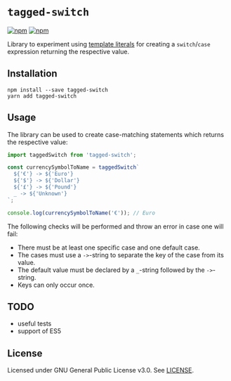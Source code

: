 # `tagged-switch`

[![npm](https://img.shields.io/npm/v/tagged-switch.svg?style=flat-square)](https://www.npmjs.com/package/tagged-switch)
[![npm](https://img.shields.io/npm/l/tagged-switch.svg?style=flat-square)](https://www.npmjs.com/package/tagged-switch)

Library to experiment using [template literals](https://developer.mozilla.org/en-US/docs/Web/JavaScript/Reference/Template_literals) for creating a `switch`/`case` expression returning the respective value.

## Installation

    npm install --save tagged-switch
    yarn add tagged-switch

## Usage

The library can be used to create case-matching statements which returns the respective value:

```javascript
import taggedSwitch from 'tagged-switch';

const currencySymbolToName = taggedSwitch`
  ${'€'} -> ${'Euro'}
  ${'$'} -> ${'Dollar'}
  ${'£'} -> ${'Pound'}
  _ -> ${'Unknown'}
`;

console.log(currencySymbolToName('€')); // Euro
```

The following checks will be performed and throw an error in case one will fail:

* There must be at least one specific case and one default case.
* The cases must use a `->`-string to separate the key of the case from its value.
* The default value must be declared by a `_`-string followed by the `->`-string.
* Keys can only occur once.

## TODO

* useful tests
* support of ES5

## License

Licensed under GNU General Public License v3.0. See [LICENSE](./LICENSE).
